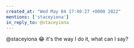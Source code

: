 ```yaml
---
created_at: "Wed May 04 17:40:27 +0000 2022"
mentions: ['staceyiona']
in_reply_to: @staceyiona
---
```


@staceyiona 😂 it's the way I do it, what can I say?